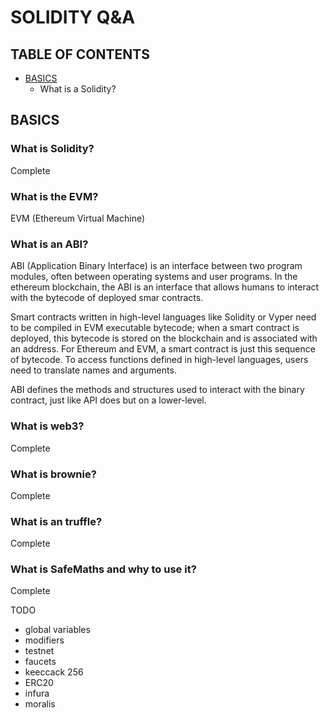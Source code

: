 # SOLIDITY Q&A

## TABLE OF CONTENTS

- [BASICS](#basics)
  - What is a Solidity?

<a name="basics"/>

## BASICS

### What is Solidity?

Complete

### What is the EVM?

EVM (Ethereum Virtual Machine)

### What is an ABI?

ABI (Application Binary Interface) is an interface between two program modules, often between operating systems and user programs. In the ethereum blockchain, the ABI is an interface that allows humans to interact with the bytecode of deployed smar contracts.

Smart contracts written in high-level languages like Solidity or Vyper need to be compiled in EVM executable bytecode; when a smart contract is deployed, this bytecode is stored on the blockchain and is associated with an address. For Ethereum and EVM, a smart contract is just this sequence of bytecode. To access functions defined in high-level languages, users need to translate names and arguments.

ABI defines the methods and structures used to interact with the binary contract, just like API does but on a lower-level.

### What is web3?

Complete

### What is brownie?

Complete

### What is an truffle?

Complete

### What is SafeMaths and why to use it?

Complete

TODO

- global variables
- modifiers
- testnet
- faucets
- keeccack 256
- ERC20
- infura
- moralis

